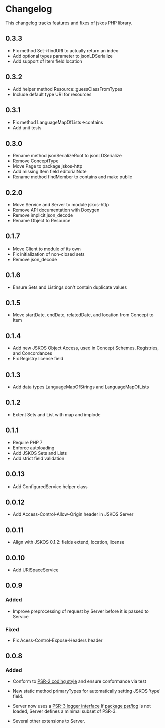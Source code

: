 # Changelog

This changelog tracks features and fixes of jskos PHP library.

## 0.3.3

* Fix method Set->findURI to actually return an index
* Add optional types parameter to jsonLDSerialize
* Add support of Item field location

## 0.3.2

* Add helper method Resource::guessClassFromTypes
* Include default type URI for resources

## 0.3.1

* Fix method LanguageMapOfLists->contains
* Add unit tests

## 0.3.0

* Rename method jsonSerializeRoot to jsonLDSerialize
* Remove ConceptType
* Move Page to package jskos-http
* Add missing Item field editorialNote
* Rename method findMember to contains and make public

## 0.2.0

* Move Service and Server to module jskos-http
* Remove API documentation with Doxygen
* Remove implicit json_decode
* Rename Object to Resource

## 0.1.7

* Move Client to module of its own
* Fix initialization of non-closed sets
* Remove json_decode

## 0.1.6

* Ensure Sets and Listings don't contain duplicate values

## 0.1.5

* Move startDate, endDate, relatedDate, and location from Concept to Item

## 0.1.4

* Add new JSKOS Object Access, used in Concept Schemes, Registries, and Concordances
* Fix Registry license field

## 0.1.3

* Add data types LanguageMapOfStrings and LanguageMapOfLists

## 0.1.2

* Extent Sets and List with map and implode

## 0.1.1

* Require PHP 7
* Enforce autoloading
* Add JSKOS Sets and Lists
* Add strict field validation

## 0.0.13

* Add ConfiguredService helper class

## 0.0.12

* Add Access-Control-Allow-Origin header in JSKOS Server

## 0.0.11

* Align with JSKOS 0.1.2: fields extend, location, license

## 0.0.10

* Add URISpaceService

## 0.0.9

### Added

* Improve preprocessing of request by Server before it is passed to Service

### Fixed

* Fix Acess-Control-Expose-Headers header

## 0.0.8

### Added

* Conform to [PSR-2 coding style](http://www.php-fig.org/psr/psr-2/) and ensure
  conformance via test

* New static method primaryTypes for automatically setting JSKOS 'type' field.

* Server now uses a [PSR-3 logger interface](http://www.php-fig.org/psr/psr-3/)
  If [package psr/log](https://packagist.org/packages/psr/log) is not loaded, 
  Server defines a minimal subset of PSR-3.

* Several other extensions to Server.

